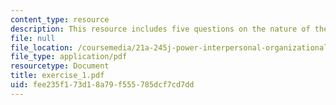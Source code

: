 ```yaml
---
content_type: resource
description: This resource includes five questions on the nature of the power.
file: null
file_location: /coursemedia/21a-245j-power-interpersonal-organizational-and-global-dimensions-fall-2005/fee235f173d18a79f555785dcf7cd7dd_exercise_1.pdf
file_type: application/pdf
resourcetype: Document
title: exercise_1.pdf
uid: fee235f1-73d1-8a79-f555-785dcf7cd7dd
---
```


